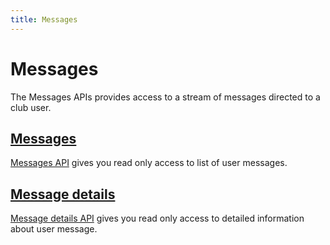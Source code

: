 ```yaml
---
title: Messages
---
```


# Messages

The Messages APIs provides access to a stream of messages directed to a club user.


## [Messages][Messages]

[Messages API][Messages] gives you read only access to list of user messages.



## [Message details][MessageDetails]

[Message details API][MessageDetails] gives you read only access to detailed information about user message.



[Messages]: /Api/messages/messages/
[MessageDetails]: /Api/messages/messagedetails

